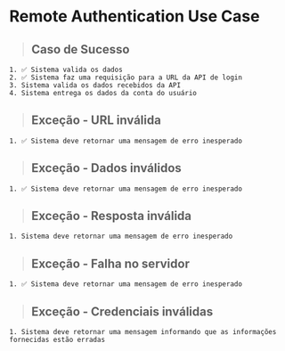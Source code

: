 # Remote Authentication Use Case

  > ## Caso de Sucesso
    1. ✅ Sistema valida os dados
    2. ✅ Sistema faz uma requisição para a URL da API de login
    3. Sistema valida os dados recebidos da API
    4. Sistema entrega os dados da conta do usuário

  > ## Exceção - URL inválida
    1. ✅ Sistema deve retornar uma mensagem de erro inesperado
  
  > ## Exceção - Dados inválidos
    1. ✅ Sistema deve retornar uma mensagem de erro inesperado

  > ## Exceção - Resposta inválida
    1. Sistema deve retornar uma mensagem de erro inesperado

  > ## Exceção - Falha no servidor
    1. ✅ Sistema deve retornar uma mensagem de erro inesperado
  
  > ## Exceção - Credenciais inválidas
    1. Sistema deve retornar uma mensagem informando que as informações fornecidas estão erradas
